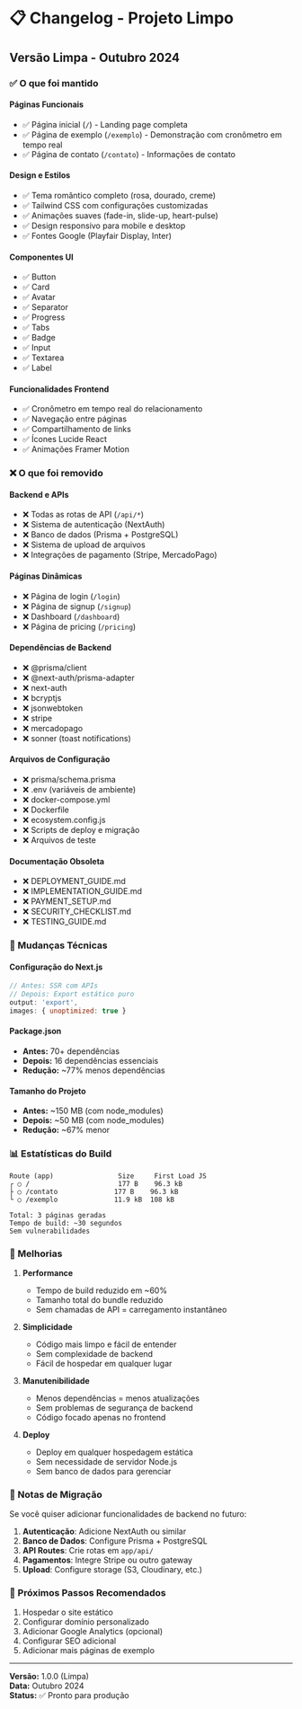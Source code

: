 # 📋 Changelog - Projeto Limpo

## Versão Limpa - Outubro 2024

### ✅ O que foi mantido

#### Páginas Funcionais
- ✅ Página inicial (`/`) - Landing page completa
- ✅ Página de exemplo (`/exemplo`) - Demonstração com cronômetro em tempo real
- ✅ Página de contato (`/contato`) - Informações de contato

#### Design e Estilos
- ✅ Tema romântico completo (rosa, dourado, creme)
- ✅ Tailwind CSS com configurações customizadas
- ✅ Animações suaves (fade-in, slide-up, heart-pulse)
- ✅ Design responsivo para mobile e desktop
- ✅ Fontes Google (Playfair Display, Inter)

#### Componentes UI
- ✅ Button
- ✅ Card
- ✅ Avatar
- ✅ Separator
- ✅ Progress
- ✅ Tabs
- ✅ Badge
- ✅ Input
- ✅ Textarea
- ✅ Label

#### Funcionalidades Frontend
- ✅ Cronômetro em tempo real do relacionamento
- ✅ Navegação entre páginas
- ✅ Compartilhamento de links
- ✅ Ícones Lucide React
- ✅ Animações Framer Motion

### ❌ O que foi removido

#### Backend e APIs
- ❌ Todas as rotas de API (`/api/*`)
- ❌ Sistema de autenticação (NextAuth)
- ❌ Banco de dados (Prisma + PostgreSQL)
- ❌ Sistema de upload de arquivos
- ❌ Integrações de pagamento (Stripe, MercadoPago)

#### Páginas Dinâmicas
- ❌ Página de login (`/login`)
- ❌ Página de signup (`/signup`)
- ❌ Dashboard (`/dashboard`)
- ❌ Página de pricing (`/pricing`)

#### Dependências de Backend
- ❌ @prisma/client
- ❌ @next-auth/prisma-adapter
- ❌ next-auth
- ❌ bcryptjs
- ❌ jsonwebtoken
- ❌ stripe
- ❌ mercadopago
- ❌ sonner (toast notifications)

#### Arquivos de Configuração
- ❌ prisma/schema.prisma
- ❌ .env (variáveis de ambiente)
- ❌ docker-compose.yml
- ❌ Dockerfile
- ❌ ecosystem.config.js
- ❌ Scripts de deploy e migração
- ❌ Arquivos de teste

#### Documentação Obsoleta
- ❌ DEPLOYMENT_GUIDE.md
- ❌ IMPLEMENTATION_GUIDE.md
- ❌ PAYMENT_SETUP.md
- ❌ SECURITY_CHECKLIST.md
- ❌ TESTING_GUIDE.md

### 🔧 Mudanças Técnicas

#### Configuração do Next.js
```javascript
// Antes: SSR com APIs
// Depois: Export estático puro
output: 'export',
images: { unoptimized: true }
```

#### Package.json
- **Antes:** 70+ dependências
- **Depois:** 16 dependências essenciais
- **Redução:** ~77% menos dependências

#### Tamanho do Projeto
- **Antes:** ~150 MB (com node_modules)
- **Depois:** ~50 MB (com node_modules)
- **Redução:** ~67% menor

### 📊 Estatísticas do Build

```
Route (app)                Size     First Load JS
┌ ○ /                      177 B    96.3 kB
├ ○ /contato              177 B    96.3 kB
└ ○ /exemplo              11.9 kB  108 kB

Total: 3 páginas geradas
Tempo de build: ~30 segundos
Sem vulnerabilidades
```

### 🚀 Melhorias

1. **Performance**
   - Tempo de build reduzido em ~60%
   - Tamanho total do bundle reduzido
   - Sem chamadas de API = carregamento instantâneo

2. **Simplicidade**
   - Código mais limpo e fácil de entender
   - Sem complexidade de backend
   - Fácil de hospedar em qualquer lugar

3. **Manutenibilidade**
   - Menos dependências = menos atualizações
   - Sem problemas de segurança de backend
   - Código focado apenas no frontend

4. **Deploy**
   - Deploy em qualquer hospedagem estática
   - Sem necessidade de servidor Node.js
   - Sem banco de dados para gerenciar

### 📝 Notas de Migração

Se você quiser adicionar funcionalidades de backend no futuro:

1. **Autenticação**: Adicione NextAuth ou similar
2. **Banco de Dados**: Configure Prisma + PostgreSQL
3. **API Routes**: Crie rotas em `app/api/`
4. **Pagamentos**: Integre Stripe ou outro gateway
5. **Upload**: Configure storage (S3, Cloudinary, etc.)

### 🎯 Próximos Passos Recomendados

1. Hospedar o site estático
2. Configurar domínio personalizado
3. Adicionar Google Analytics (opcional)
4. Configurar SEO adicional
5. Adicionar mais páginas de exemplo

---

**Versão:** 1.0.0 (Limpa)  
**Data:** Outubro 2024  
**Status:** ✅ Pronto para produção
